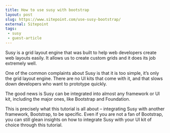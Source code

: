 ```yaml
---
title: How to use susy with bootstrap
layout: post
slug: https://www.sitepoint.com/use-susy-bootstrap/
external: Sitepoint
tags:
 - susy
 - guest-article
---
```


Susy is a grid layout engine that was built to help web developers create web layouts easily. It allows us to create custom grids and it does its job extremely well.

One of the common complaints about Susy is that it is too simple, it’s only the grid layout engine. There are no UI kits that come with it, and that slows down developers who want to prototype quickly.

The good news is Susy can be integrated into almost any framework or UI kit, including the major ones, like Bootstrap and Foundation.

This is precisely what this tutorial is all about – integrating Susy with another framework, Bootstrap, to be specific. Even if you are not a fan of Bootstrap, you can still glean insights on how to integrate Susy with your UI kit of choice through this tutorial.

<!--more-->
